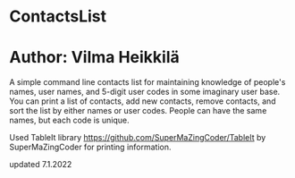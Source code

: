 # ContactsList
# Author: Vilma Heikkilä
A simple command line contacts list for maintaining knowledge of people's names, user names,
and 5-digit user codes in some imaginary user base. You can print a list of contacts, add new contacts,
remove contacts, and sort the list by either names or user codes. People can have the same names,
but each code is unique.

Used TableIt library https://github.com/SuperMaZingCoder/TableIt by SuperMaZingCoder for printing information.


updated 7.1.2022

